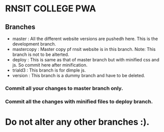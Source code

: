 # RNSIT COLLEGE PWA
## Branches
  - master : All the different website versions are pushedh here. This is the development branch.
  - mastercopy : Master copy pf rnsit website is in this branch. Note: This branch is not to be alterted.
  - deploy : This is same as that of master branch but with minified css and js. So commit here after minification.
  - triald3 : This branch is for dimple js.
  - version : This branch is a dummy branch and have to be deleted.
  
  ### Commit all your changes to master branch only.
  ### Commit all the changes with minified files to deploy branch.
# Do not alter any other branches :).

